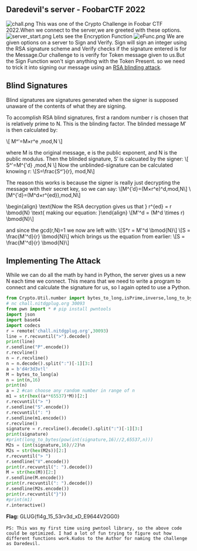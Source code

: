 ## Daredevil's server - FoobarCTF 2022


![chall.png](https://cdn.hashnode.com/res/hashnode/image/upload/v1646984645094/ad2YwBkkZ.png)
This was one of the Crypto Challenge in Foobar CTF 2022.When we connect to the server,we are greeted with these options.
![server_start.png](https://cdn.hashnode.com/res/hashnode/image/upload/v1646984902217/D0rxMyCQd.png)
Lets see the Encryption Function
![eFunc.png](https://cdn.hashnode.com/res/hashnode/image/upload/v1646985022376/AAzJEXjKI.png)
We are given options on a server to Sign and Verify. Sign will sign an integer using the RSA signature scheme and Verify checks if the signature entered is for the Message.Our challenge to is verify for Token message given to us.But the Sign Function won't sign anything with the Token Present. so we need to trick it into signing our message using an [RSA blinding attack](https://en.wikipedia.org/wiki/Blind_signature#Dangers_of_blind_signing).<br>
## **Blind Signatures**<br>
Blind signatures are signatures generated when the signer is supposed unaware of the contents of what they are signing.

To accomplish RSA blind signatures, first a random number r
is chosen that is relatively prime to N. This is the blinding factor. The blinded message M′ is then calculated by:


\\[
M^′=M×r^e \,mod\,N
\\]

where M is the original message, e is the public exponent, and N is the public modulus.
Then the blinded signature, S′ is calcuated by the signer:
\\[
S^′=M^{'d} \,mod\,N
\\]
Now the unblinded-signature can be calculated knowing r:
\\[S=\frac{S^′}{r}\, mod\,N\\]

The reason this works is because the signer is really just decrypting the message with their secret key, so we can say:
\\[M^{′d}=(M×r^e)^d\,mod\,N\\]
\\[M^{′d}=(M^d×r^{ed})\,mod\,N\\]

\begin{align} \text{Now the RSA decryption gives us that }  r^{ed} = r \bmod{N}  \text{ making our equation: }\end{align}
\\[M'^d = (M^d \times r) \bmod{N}\\]

and since the gcd(r,N)=1 we now are left with:
\\[S*r = M'^d \bmod{N}\\]
\\[S = \frac{M'^d}{r} \bmod{N}\\]
which brings us the equation from earlier:
\\[S = \frac{M'^d}{r} \bmod{N}\\]

## **Implementing The Attack**<br>
While we can do all the math by hand in Python, the server gives us a new N each time we connect. This means that we need to write a program to connect and calculate the signature for us, so I again opted to use a Python.

```python
from Crypto.Util.number import bytes_to_long,isPrime,inverse,long_to_bytes
# nc chall.nitdgplug.org 30093 
from pwn import * # pip install pwntools
import json
import base64
import codecs
r = remote('chall.nitdgplug.org',30093)
line = r.recvuntil(">").decode()
print(line)
r.sendline("P".encode())
r.recvline()
n = r.recvline()
n = n.decode().split(":")[-1][3:]
a = b'd4r3d3v!l'
M = bytes_to_long(a)
n = int(n,16)
print(n)
a = 2 #can choose any random number in range of n 
m1 = str(hex((a**65537)*M))[2:]
r.recvuntil("> ")
r.sendline("S".encode())
r.recvuntil(": ")
r.sendline(m1.encode())
r.recvline()
signature = r.recvline().decode().split(":")[-1][3:]
print(signature)
#print(long_to_bytes(pow(int(signature,16)//2,65537,n)))
M2s = (int(signature,16)//2)%n
M2s = str(hex(M2s))[2:]
r.recvuntil("> ")
r.sendline("V".encode())
print(r.recvuntil(": ").decode())
M = str(hex(M))[2:]
r.sendline(M.encode())
print(r.recvuntil(": ").decode())
r.sendline(M2s.encode())
print(r.recvuntil("}"))
#print(m1)
r.interactive()
``` 
**Flag:** GLUG{fl4g_15_53rv3d_xD_E9644V2GG0}<br>
<br>
`PS: This was my first time using pwntool library, so the above code could be optimized. I had a lot of fun trying to figure out how different functions work.Kudos to the Author for naming the challenge as Daredevil.`